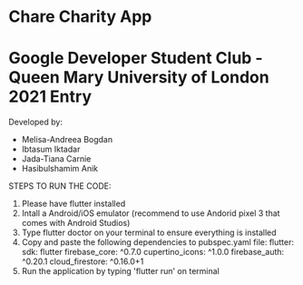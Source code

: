 # Chare Charity App
# Google Developer Student Club - Queen Mary University of London 2021 Entry


Developed by: 
 - Melisa-Andreea Bogdan
 - Ibtasum Iktadar
 - Jada-Tiana Carnie
 - Hasibulshamim Anik




STEPS TO RUN THE CODE:
1. Please have flutter installed
2. Intall a Android/iOS emulator (recommend to use Andorid pixel 3 that comes with Android Studios)
3. Type flutter doctor on your terminal to ensure everything is installed
4. Copy and paste the following dependencies to pubspec.yaml file: 
    flutter:
    sdk: flutter
    firebase_core: ^0.7.0
    cupertino_icons: ^1.0.0
    firebase_auth: ^0.20.1
    cloud_firestore: ^0.16.0+1
5. Run the application by typing 'flutter run' on terminal
